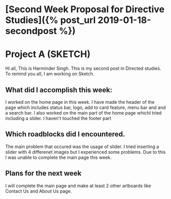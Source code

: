 # [Second Week Proposal for Directive Studies]({% post_url 2019-01-18-secondpost %})

# Project A (SKETCH)

 Hi all, This is Harminder Singh. This is my second post in Directed studies. To remind you all, I am
 working on Sketch.


## What did I accomplish this week:
 I worked on the home page in this week. I have made the header of the page which includes status bar,
 logo, add to card feature, menu bar and and a search bar. I also worked on the main part of the home 
 page whichI tried including a slider. I haven't touched the footer part

## Which roadblocks did I encountered.
 The main problem that occured was the usage of slider. I tried inserting a slider with 4 differenet images 
 but I experienced some problems. Due to this I was unable to complete the main page this week.
 
## Plans for the next week
 I will complete the main page and make at least 2 other artboards like Contact Us and About Us page.
 
